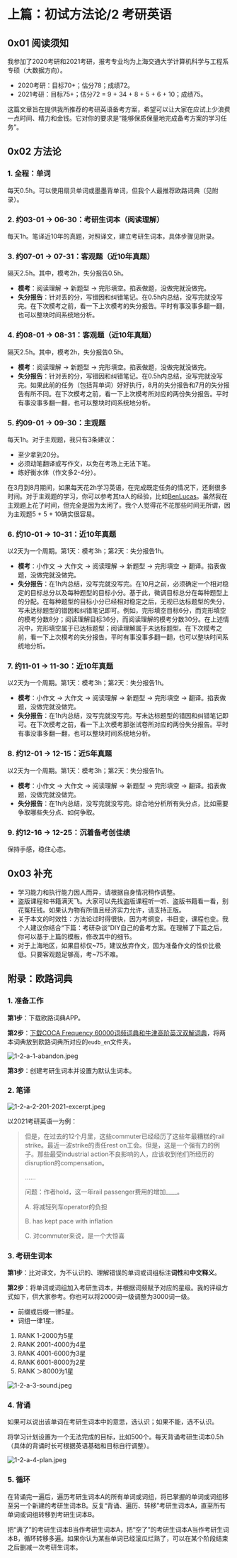 # 上篇：初试方法论/2 考研英语

## 0x01 阅读须知

我参加了2020考研和2021考研，报考专业均为上海交通大学计算机科学与工程系专硕（大数据方向）。

- 2020考研：目标70+；估分78；成绩72。
- 2021考研：目标75+；估分72 = 9 + 34 + 8 + 5 + 6 + 10；成绩75。

这篇文章旨在提供我所推荐的考研英语备考方案，希望可以让大家在应试上少浪费一点时间、精力和金钱。它对你的要求是“能够保质保量地完成备考方案的学习任务”。

## 0x02 方法论

### 1. 全程：单词

每天0.5h。可以使用扇贝单词或墨墨背单词，但我个人最推荐欧路词典（见附录）。

### 2. 约03-01 → 06-30：考研生词本（阅读理解）

每天1h。笔译近10年的真题，对照译文，建立考研生词本，具体步骤见附录。

### 3. 约07-01 → 07-31：客观题（近10年真题）

隔天2.5h。其中，模考2h，失分报告0.5h。

- **模考**：阅读理解 → 新题型 → 完形填空。掐表做题，没做完就没做完。
- **失分报告**：针对丢的分，写错因和纠错笔记。在0.5h内总结，没写完就没写完。在下次模考之前，看一下上次模考的失分报告。平时有事没事多翻一翻，也可以整块时间系统地分析。

### 4. 约08-01 → 08-31：客观题（近10年真题）

隔天2.5h。其中，模考2h，失分报告0.5h。

- **模考**：阅读理解 → 新题型 → 完形填空。掐表做题，没做完就没做完。
- **失分报告**：针对丢的分，写错因和纠错笔记。在0.5h内总结，没写完就没写完。如果此前的任务（包括背单词）好好执行，8月的失分报告和7月的失分报告有所不同。在下次模考之前，看一下上次模考所对应的两份失分报告。平时有事没事多翻一翻，也可以整块时间系统地分析。

### 5. 约09-01 → 09-30：主观题

每天1h。对于主观题，我只有3条建议：

- 至少拿到20分。
- 必须动笔翻译或写作文，以免在考场上无法下笔。
- 练好衡水体（作文多2-4分）。

在3月到8月期间，如果每天花2h学习英语，在完成既定任务的情况下，还剩很多时间。对于主观题的学习，你可以参考其ta人的经验，比如[BenLucas](https://www.zhihu.com/people/lucas-antony)。虽然我在主观题上花了时间，但完全是因为太闲了。我个人觉得花不花那些时间无所谓，因为主观题5 + 5 + 10确实很容易。

### 6. 约10-01 → 10-31：近10年真题

以2天为一个周期。第1天：模考3h；第2天：失分报告1h。

- **模考**：小作文 → 大作文 → 阅读理解 → 新题型 → 完形填空 → 翻译。掐表做题，没做完就没做完。
- **失分报告**：在1h内总结，没写完就没写完。在10月之前，必须确定一个相对稳定的目标总分以及每种题型的目标小分。基于此，微调目标总分在每种题型上的分配。在每种题型的目标小分已经相对稳定之后，无视已达标题型的失分，写未达标题型的错因和纠错笔记即可。例如，完形填空目标6分，而完形填空的模考分数8分；阅读理解目标36分，而阅读理解的模考分数30分。在上述情况中，完形填空属于已达标题型；阅读理解属于未达标题型。在下次模考之前，看一下上次模考的失分报告。平时有事没事多翻一翻，也可以整块时间系统地分析。

### 7. 约11-01 → 11-30：近10年真题

以2天为一个周期。第1天：模考3h；第2天：失分报告1h。

- **模考**：小作文 → 大作文 → 阅读理解 → 新题型 → 完形填空 → 翻译。掐表做题，没做完就没做完。
- **失分报告**：在1h内总结，没写完就没写完。写未达标题型的错因和纠错笔记即可。在下次模考之前，看一下上次模考那张试卷所对应的两份失分报告。平时有事没事多翻一翻，也可以整块时间系统地分析。

### 8. 约12-01 → 12-15：近5年真题

以2天为一个周期。第1天：模考3h；第2天：失分报告1h。

- **模考**：小作文 → 大作文 → 阅读理解 → 新题型 → 完形填空 → 翻译。掐表做题，没做完就没做完。
- **失分报告**：在1h内总结，没写完就没写完。综合地分析所有失分点，比如需要争取哪些失分点、如何争取。

### 9. 约12-16 → 12-25：沉着备考创佳绩

保持手感，稳住心态。

## 0x03 补充

- 学习能力和执行能力因人而异，请根据自身情况稍作调整。
- 盗版课程和书籍满天飞。大家可以先找盗版课程听一听、盗版书籍看一看，别花冤枉钱。如果认为物有所值且经济实力允许，请支持正版。
- 关于本文的时效性：方法论过时得很快，因为考纲变，书目变，课程也变。我个人建议你结合“下篇：考研杂谈”DIY自己的备考方案。在理解了下篇之后，你可以基于上篇的模板，修改其中的细节。
- 对于上海地区，如果目标仅~75，建议放弃作文，因为准备作文的性价比极低。只要客观题足够高，考~75不难。

## 附录：欧路词典

### 1. 准备工作

**第1步**：下载欧路词典APP。

**第2步**：[下载COCA Frequency 60000词频词典和牛津高阶英汉双解词典](https://github.com/Anticorianderist/kaoyan/issues/4)，将两本词典放到欧路词典所对应的`eudb_en`文件夹。

![1-2-a-1-abandon.jpeg](https://github.com/Anticorianderist/kaoyan/blob/main/2-spt/figures/1-2-a-1-abandon.jpeg)

**第3步**：创建考研生词本并设置为默认生词本。

### 2. 笔译

![1-2-a-2-201-2021-excerpt.jpeg](https://github.com/Anticorianderist/kaoyan/blob/main/2-spt/figures/1-2-a-2-201-2021-excerpt.jpeg)

以2021考研英语一为例：

> 但是，在过去的12个月里，这些commuter已经经历了这些年最糟糕的rail strike。最近一波strike的责任rest on工会。但是，这是一个强有力的例子。那些最受industrial action不良影响的人，应该收到他们所经历的disruption的compensation。
>
> ……
>
> 问题：作者hold，这一年rail passenger费用的增加____。
>
> A. 将减轻列车operator的负担
>
> B. has kept pace with inflation
>
> C. 对commuter来说，是一个大惊喜

### 3. 考研生词本

**第1步**：比对译文，为不认识的、理解错误的单词或词组标注**词性**和**中文释义**。

**第2步**：将单词或词组加入考研生词本，并根据词频赋予对应的星级。我的评级方式如下，供大家参考。你也可以将2000词一级调整为3000词一级。

- 前缀或后缀一律5星。
- 词组一律1星。

1. RANK 1-2000为5星
2. RANK 2001-4000为4星
3. RANK 4001-6000为3星
4. RANK 6001-8000为2星
5. RANK ＞8000为1星

![1-2-a-3-sound.jpeg](https://github.com/Anticorianderist/kaoyan/blob/main/2-spt/figures/1-2-a-3-sound.jpeg)

### 4. 背诵

如果可以说出该单词在考研生词本中的意思，选认识；如果不能，选不认识。

将学习计划设置为一个无法完成的目标，比如500个。每天背诵考研生词本0.5h（具体的背诵时长可根据英语基础和目标自行调整）。

![1-2-a-4-plan.jpeg](https://github.com/Anticorianderist/kaoyan/blob/main/2-spt/figures/1-2-a-4-plan.jpeg)

### 5. 循环

在背诵完一遍后，遍历考研生词本A的所有单词或词组，将已掌握的单词或词组移至另一个新建的考研生词本B。反复“背诵、遍历、转移”考研生词本A，直至所有单词或词组转移到考研生词本B。

把“满了”的考研生词本B当作考研生词本A，把“空了”的考研生词本A当作考研生词本B，循环转移多遍。如果你认为某些单词已经滚瓜烂熟了，可以在某个阶段结束之后删减一次考研生词本。
